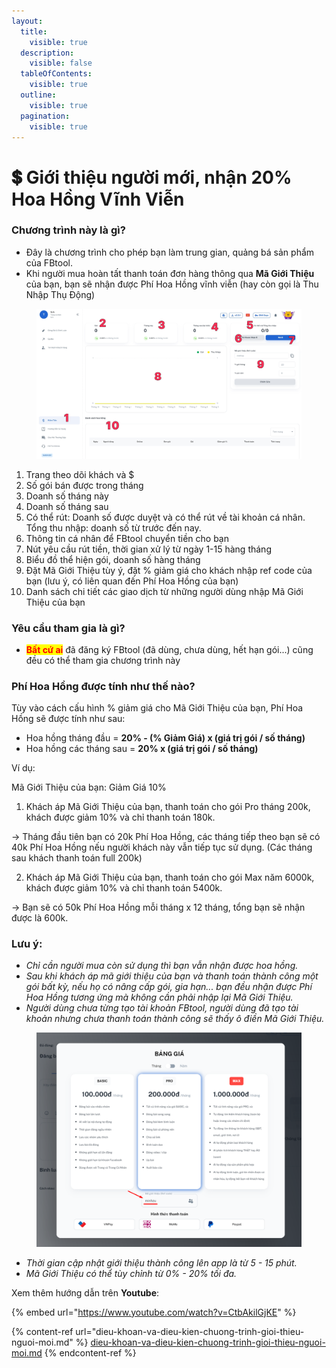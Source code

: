 ```yaml
---
layout:
  title:
    visible: true
  description:
    visible: false
  tableOfContents:
    visible: true
  outline:
    visible: true
  pagination:
    visible: true
---
```


# 💲 Giới thiệu người mới, nhận 20% Hoa Hồng Vĩnh Viễn

### Chương trình này là gì?&#x20;

* Đây là chương trình cho phép bạn làm trung gian, quảng bá sản phẩm của FBtool.&#x20;
* Khi người mua hoàn tất thanh toán đơn hàng thông qua **Mã Giới Thiệu** của bạn, bạn sẽ nhận được Phí Hoa Hồng vĩnh viễn (hay còn gọi là Thu Nhập Thụ Động)



<figure><img src="../.gitbook/assets/Group 1000005088.png" alt=""><figcaption></figcaption></figure>

1. Trang theo dõi khách và $
2. Số gói bán được trong tháng
3. Doanh số tháng này
4. Doanh số tháng sau
5. Có thể rút: Doanh số được duyệt và có thể rút về tài khoản cá nhân. Tổng thu nhập: doanh số từ trước đến nay.
6. Thông tin cá nhân để FBtool chuyển tiền cho bạn
7. Nút yêu cầu rút tiền, thời gian xử lý từ ngày 1-15 hàng tháng
8. Biểu đồ thể hiện gói, doanh số hàng tháng
9. Đặt Mã Giới Thiệu tùy ý, đặt % giảm giá cho khách nhập ref code của bạn (lưu ý, có liên quan đến Phí Hoa Hồng của bạn)
10. Danh sách chi tiết các giao dịch từ những người dùng nhập Mã Giới Thiệu của bạn



### Yêu cầu tham gia là gì?&#x20;

* <mark style="color:red;">**Bất cứ ai**</mark> đã đăng ký FBtool (đã dùng, chưa dùng, hết hạn gói...) cũng đều có thể tham gia chương trình này



### Phí Hoa Hồng được tính như thế nào?

Tùy vào cách cấu hình % giảm giá cho Mã Giới Thiệu của bạn, Phí Hoa Hồng sẽ được tính như sau:

* Hoa hồng tháng đầu = **20% - (% Giảm Giá) x (giá trị gói / số tháng)**
* Hoa hồng các tháng sau = **20% x (giá trị gói / số tháng)**

Ví dụ:&#x20;

Mã Giới Thiệu của bạn: Giảm Giá 10%

1. Khách áp Mã Giới Thiệu của bạn, thanh toán cho gói Pro tháng 200k, khách được giảm 10% và chỉ thanh toán 180k.

\-> Tháng đầu tiên bạn có 20k Phí Hoa Hồng, các tháng tiếp theo bạn sẽ có 40k Phí Hoa Hồng nếu người khách này vẫn tiếp tục sử dụng. (Các tháng sau khách thanh toán full 200k)

2. Khách áp Mã Giới Thiệu của bạn, thanh toán cho gói Max năm 6000k, khách được giảm 10% và chỉ thanh toán 5400k.

\-> Bạn sẽ có 50k Phí Hoa Hồng mỗi tháng x 12 tháng, tổng bạn sẽ nhận được là 600k.



### Lưu ý:

* _Chỉ cần người mua còn sử dụng thì bạn vẫn nhận được hoa hồng._
* _Sau khi khách áp mã giới thiệu của bạn và thanh toán thành công một gói bất kỳ, nếu họ có nâng cấp gói, gia hạn... bạn đều nhận được Phí Hoa Hồng tương ứng mà không cần phải nhập lại Mã Giới Thiệu._
* _Người dùng chưa từng tạo tài khoản FBtool, người dùng đã tạo tài khoản nhưng chưa thanh toán thành công sẽ thấy ô điền Mã Giới Thiệu._

<figure><img src="../.gitbook/assets/image (2).png" alt="" width="563"><figcaption></figcaption></figure>

* _Thời gian cập nhật giới thiệu thành công lên app là từ 5 - 15 phút._
* _Mã Giới Thiệu có thể tùy chỉnh từ 0% - 20% tối đa._



Xem thêm hướng dẫn trên **Youtube**:

{% embed url="https://www.youtube.com/watch?v=CtbAkilGjKE" %}



{% content-ref url="dieu-khoan-va-dieu-kien-chuong-trinh-gioi-thieu-nguoi-moi.md" %}
[dieu-khoan-va-dieu-kien-chuong-trinh-gioi-thieu-nguoi-moi.md](dieu-khoan-va-dieu-kien-chuong-trinh-gioi-thieu-nguoi-moi.md)
{% endcontent-ref %}

